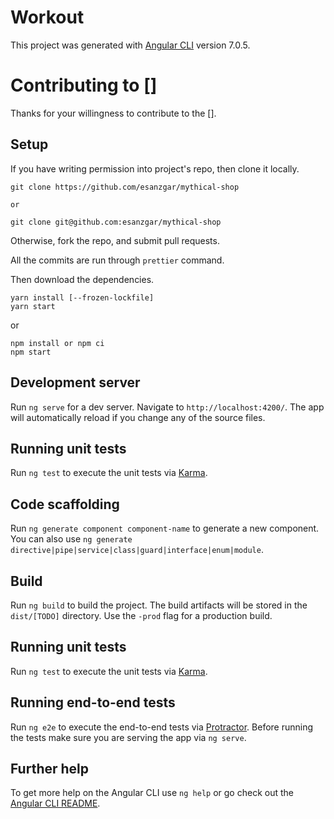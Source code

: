 # Workout

This project was generated with [Angular CLI](https://github.com/angular/angular-cli) version 7.0.5.

# Contributing to []

Thanks for your willingness to contribute to the [].

## Setup

If you have writing permission into project's repo, then clone it locally.

```
git clone https://github.com/esanzgar/mythical-shop

or

git clone git@github.com:esanzgar/mythical-shop
```

Otherwise, fork the repo, and submit pull requests.

All the commits are run through `prettier` command.

Then download the dependencies.

```
yarn install [--frozen-lockfile]
yarn start
```

or

```
npm install or npm ci
npm start
```

## Development server

Run `ng serve` for a dev server. Navigate to `http://localhost:4200/`. The app
will automatically reload if you change any of the source files.

## Running unit tests

Run `ng test` to execute the unit tests via
[Karma](https://karma-runner.github.io).

## Code scaffolding

Run `ng generate component component-name` to generate a new component. You can also use `ng generate directive|pipe|service|class|guard|interface|enum|module`.

## Build

Run `ng build` to build the project. The build artifacts will be stored in the `dist/[TODO]` directory. Use the `-prod` flag for a production build.

## Running unit tests

Run `ng test` to execute the unit tests via [Karma](https://karma-runner.github.io).

## Running end-to-end tests

Run `ng e2e` to execute the end-to-end tests via [Protractor](http://www.protractortest.org/).
Before running the tests make sure you are serving the app via `ng serve`.

## Further help

To get more help on the Angular CLI use `ng help` or go check out the [Angular CLI README](https://github.com/angular/angular-cli/blob/master/README.md).
